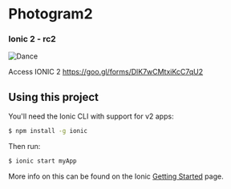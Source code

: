 # Photogram2
### Ionic 2 - rc2 


![Dance](http://i.giphy.com/14cmFjYyvaIcko.gif)

Access IONIC 2
https://goo.gl/forms/DlK7wCMtxiKcC7qU2

## Using this project

You'll need the Ionic CLI with support for v2 apps:

```bash
$ npm install -g ionic
```

Then run:

```bash
$ ionic start myApp
```

More info on this can be found on the Ionic [Getting Started](http://ionicframework.com/docs/v2/getting-started/) page.
